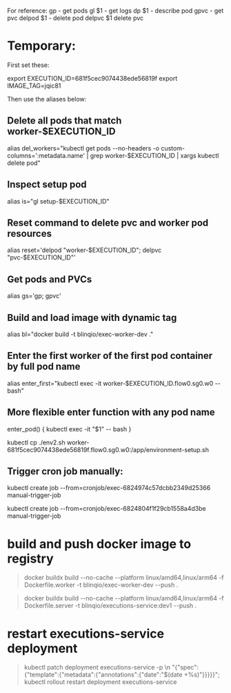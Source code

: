 For reference:
gp - get pods
gl $1 - get logs
dp $1 - describe pod
gpvc - get pvc
delpod $1 - delete pod
delpvc $1 delete pvc


# Temporary:

First set these:

export EXECUTION_ID=681f5cec9074438ede56819f
export IMAGE_TAG=jqic81

Then use the aliases below:

## Delete all pods that match worker-$EXECUTION_ID
alias del_workers="kubectl get pods --no-headers -o custom-columns=':metadata.name' | grep worker-$EXECUTION_ID | xargs kubectl delete pod"

## Inspect setup pod
alias is="gl setup-$EXECUTION_ID"

## Reset command to delete pvc and worker pod resources
alias reset='delpod "worker-$EXECUTION_ID"; delpvc "pvc-$EXECUTION_ID"'


## Get pods and PVCs
alias gs='gp; gpvc'

## Build and load image with dynamic tag
alias bl="docker build -t blinqio/exec-worker-dev ."

## Enter the first worker of the first pod container by full pod name
alias enter_first="kubectl exec -it worker-$EXECUTION_ID.flow0.sg0.w0 -- bash"

## More flexible enter function with any pod name
enter_pod() {
  kubectl exec -it "$1" -- bash
}

kubectl cp ./env2.sh worker-681f5cec9074438ede56819f.flow0.sg0.w0:/app/environment-setup.sh


## Trigger cron job manually:
kubectl create job --from=cronjob/exec-6824974c57dcbb2349d25366 manual-trigger-job

kubectl create job --from=cronjob/exec-6824804f1f29cb1558a4d3be manual-trigger-job

# build and push docker image to registry
> docker buildx build --no-cache --platform linux/amd64,linux/arm64 -f Dockerfile.worker -t blinqio/exec-worker-dev --push .

> docker buildx build --no-cache --platform linux/amd64,linux/arm64 -f Dockerfile.server -t blinqio/executions-service:dev1 --push .



# restart executions-service deployment
> kubectl patch deployment executions-service -p \\n  "{\"spec\":{\"template\":{\"metadata\":{\"annotations\":{\"date\":\"$(date +%s)\"}}}}}";  kubectl rollout restart deployment executions-service